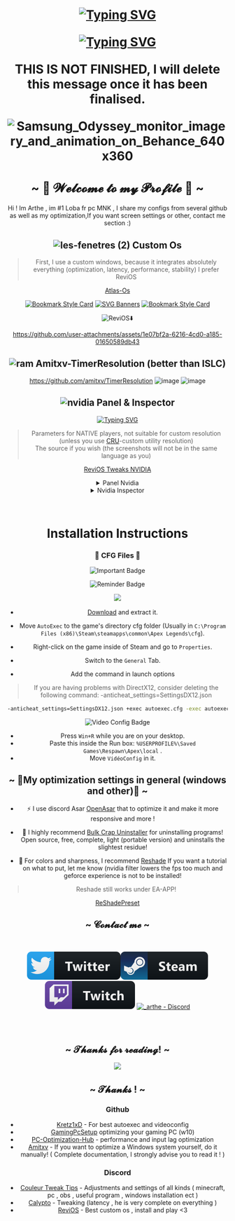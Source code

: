  <center>
<h1 align="center">  
   <a href="https://git.io/typing-svg"><img src="https://readme-typing-svg.demolab.com?font=Fira+Code&duration=2000&pause=900&color=00B1FF&center=true&width=435&lines=Version+2.0%3A+Final+Configuration" alt="Typing SVG" /></a>

<a href="https://git.io/typing-svg"><img src="https://readme-typing-svg.demolab.com?font=Fira+Code&duration=1900&pause=300&color=FF7F00&center=true&width=435&lines=17%2F09%2F2024" alt="Typing SVG" /></a>

THIS IS NOT FINISHED, I will delete this message once it has been finalised.

 ![Samsung_Odyssey_monitor_imagery_and_animation_on_Behance_640x360](https://user-images.githubusercontent.com/119135536/224659162-63c3e291-3a5d-49cc-a1ab-9bc80677eec1.gif) </h1>
<body>
<body>
  <center>
<h1 align="center">~ 💖 𝓦𝓮𝓵𝓬𝓸𝓶𝓮 𝓽𝓸 𝓶𝔂 𝓟𝓻𝓸𝓯𝓲𝓵𝓮 💖 ~</h1>
<div align="center">Hi ! Im Arthe , im #1 Loba fr pc MNK , I share my configs from several github as well as my optimization,If you want screen settings or other, contact me section :)






## ![les-fenetres (2)](https://user-images.githubusercontent.com/119135536/224665433-e0706b00-7eb3-434f-a2ed-64aa25680cfe.png)  Custom Os


> First, I use a custom windows, because it integrates absolutely everything (optimization, latency, performance, stability) I prefer ReviOS

<a href="https://atlasos.net/path/to/file.html">Atlas-Os</a>

[![Bookmark Style Card](https://svg.bookmark.style/api?url=https://github.com/atlas-os/atlas&mode=light&style=horizontal)](https://github.com/atlas-os/atlas)
[![SVG Banners](https://svg-banners.vercel.app/api?type=luminance&text1=OR%20💖&width=720&height=100)](https://github.com/Akshay090/svg-banners)
[![Bookmark Style Card](https://svg.bookmark.style/api?url=https://www.revi.cc/&mode=light&style=horizontal)](https://www.revi.cc/)

   ![ReviOS](https://img.shields.io/badge/Settings-Revision%20Tools-blue?style=flat-square):arrow_down:
 




https://github.com/user-attachments/assets/1e07bf2a-6216-4cd0-a185-01650589db43

 
         


## ![ram](https://user-images.githubusercontent.com/119135536/224673270-ce31eab4-a47b-4e73-9e38-76b98ac256ae.png) Amitxv-TimerResolution (better than ISLC)
   

https://github.com/amitxv/TimerResolution
 ![image](https://github.com/LobArthe/Apex-Settings-240HZ-2K/assets/119135536/41296ba4-e63f-47be-8b83-80a2bd36ecc7)
![image](https://github.com/LobArthe/Apex-Settings-240HZ-2K/assets/119135536/d960c87b-0815-48c9-84ba-bf8a0d08d977)

## ![nvidia](https://user-images.githubusercontent.com/119135536/224661940-6ffef15c-c671-4e0f-bdda-9c7e14606c93.png) Panel & Inspector

  <a href="https://git.io/typing-svg"><img src="https://readme-typing-svg.demolab.com?font=Fira+Code&size=36&duration=1000&pause=5000&color=00D72B&center=true&multiline=true&random=false&width=435&lines=NVIDIA" alt="Typing SVG" /></a>
> Parameters for NATIVE players, not suitable for custom resolution (unless you use [CRU](https://www.monitortests.com/forum/Thread-Custom-Resolution-Utility-CRU)-custom utility resolution)  
> The source if you wish (the screenshots will not be in the same language as you)


 [ReviOS Tweaks NVIDIA](https://revi.cc/docs/post-install#nvidia-control-panel-tweaks)
   <details>
   <summary>Panel Nvidia</summary>

   >
   > ![image](https://github.com/LobArthe/The-Finals-optimization/assets/119135536/d2191400-3508-4f5a-9c7d-e34524532482) 
   > |![image](https://github.com/LobArthe/The-Finals-optimization/assets/119135536/349e57a9-f69a-4f9e-a5b4-7ad001c7eba1)
   > |![image](https://github.com/LobArthe/The-Finals-optimization/assets/119135536/4ac3ae5b-a0c4-4a69-8b78-2886426d269f)
   >
   > 
   > 

   </details>

<details>
   <summary>Nvidia Inspector</summary>

   >
   > Download and extract on your desktop (télécharger et extraire sur votre bureau) 
[Nvidia Inspector](https://github.com/Orbmu2k/nvidiaProfileInspector) 

   First, download and extract [Profil Apex By Arthe.zip](https://github.com/user-attachments/files/17022107/Profil.Apex.By.Arthe.zip)

  Put only PROFILE BASE PROFILE IN PROFILE BASE! click 'Apply changes' ![image](https://github.com/LobArthe/The-Finals-optimization/assets/119135536/966099d6-1628-4b83-b880-982eb629629c)

   🚩Enter the profile, wait for it to load, then simply click on ‘apply changes’ in the top right-hand corner.
The basic profile and the apex will be acquired! :white_check_mark:🚩
   > 
   Thanks you ! if you have problem , use 'contact me' section (A video is coming soon if you don't understand!)
</details>





 </br> 
</div>
<br>
<div>
 
<h1 align="center">Installation Instructions</h1>

<h3 align="center">📝 CFG Files 📝</h2>

<p align="center">
    <img src="https://img.shields.io/badge/-Important-blue?style=for-the-badge&logo=appveyor" alt="Important Badge">
</p>

<p align="center">
    <img src="https://img.shields.io/badge/-don't%20forget%20to%20set%20'read%20only'%20on%20videoconfig%20and%20the%20autoexec!!!!-red?style=for-the-badge&logo=appveyor" alt="Reminder Badge">
</p>
<p align="center">
    <img src="https://img.shields.io/badge/-Right%20click%20on%20'properties'%20and%20read%20only%20at%20the%20bottom%20left!-important??style=for-the-badge-square">
</p>

-  [Download](https://github.com/user-attachments/files/17022318/Download.zip) and extract it.

-  Move `AutoExec` to the game's directory cfg folder (Usually in `C:\Program Files (x86)\Steam\steamapps\common\Apex Legends\cfg`).

-  Right-click on the game inside of Steam and go to `Properties`.

-  Switch to the `General` Tab.

                                          
 -  Add the command in launch options 
> If you are having problems with DirectX12, consider deleting the following command: -anticheat_settings=SettingsDX12.json
```sh
-anticheat_settings=SettingsDX12.json +exec autoexec.cfg -exec autoexec.cfg -dev +fps_max +building_cubemaps 1 +mat_letterbox_aspect_goal 0 +mat_letterbox_aspect_threshold 0 -freq 240 .
```
  

 <p align="center">
    <img src="https://img.shields.io/badge/Video-Config-blue?style=for-the-badge-square" alt="Video Config Badge" width="130">
</p>

-  Press `Win+R` while you are on your desktop.
-  Paste this inside the Run box: `%USERPROFILE%\Saved Games\Respawn\Apex\local` .
-  Move `VidéoConfig` in it.




  <h2 align="center">            ~ 💖My optimization settings in general (windows and other)💖 ~ </h2>
  <div align="center">
 
- ⚡ I use discord Asar [OpenAsar](https://openasar.dev/) that to optimize it and make it more responsive and more ! 
- 📌 I highly recommend [Bulk Crap Uninstaller](https://github.com/Klocman/Bulk-Crap-Uninstaller) for uninstalling programs! Open source, free, complete, light (portable version) and uninstalls the slightest residue! 

- 🔭 For colors and sharpness, I recommend [Reshade](https://reshade.me/) If you want a tutorial on what to put, let me know (nvidia filter lowers the fps too much and geforce experience is not to be installed! 
> Reshade still works under EA-APP!

[ReShadePreset](https://github.com/LobArthe/Apex-Settings-240HZ-2K/files/12388347/ReShadePreset.zip)


   <h2 align="center">            ~ 𝓒𝓸𝓷𝓽𝓪𝓬𝓽 𝓶𝓮 ~ </h2>
  <div align="center">
  </div>
</br>

<p align="center">
<!-- For more icons please follow  https://github.com/MikeCodesDotNET/ColoredBadges -->
    
 <a href="https://twitter.com/remy_ftz" target="_blank"><img src="https://raw.githubusercontent.com/MikeCodesDotNET/ColoredBadges/master/svg/social/twitter.svg"></a><a href="https://steamcommunity.com/profiles/76561198195683734/"><img src="https://raw.githubusercontent.com/MikeCodesDotNET/ColoredBadges/master/svg/social/steam.svg"/></a><a href="https://www.twitch.tv/arthe__"><img src="https://raw.githubusercontent.com/MikeCodesDotNET/ColoredBadges/master/svg/streaming/twitch.svg"/></a> <a href="https://"><img src="https://img.shields.io/badge/__arthe-Discord-7289DA" alt="_arthe - Discord"></a>
</br>



    
   </br> 
</div>
<br>
<div>
<h2 align="center"> ~ 𝓣𝓱𝓪𝓷𝓴𝓼 𝓯𝓸𝓻 𝓻𝓮𝓪𝓭𝓲𝓷𝓰! ~ </h2>
<div align="center">
<img src="https://media.tenor.com/899h7460Lz8AAAAC/getting-ready-raymond-reddington.gif">


 
 <h2 align="center"> ~ 𝓣𝓱𝓪𝓷𝓴𝓼 ! ~ </h2>
 </div>
 
 ### Github
 - [Kretz1xD](https://github.com/kretz1xD/Apex-Legends-Tweaks) - For best autoexec and videoconfig 
 - [GamingPcSetup](https://github.com/djdallmann/GamingPCSetup/)  optimizing your gaming PC (w10)
 - [PC-Optimization-Hub](https://github.com/BoringBoredom/PC-Optimization-Hub) - performance and input lag optimization
 - [Amitxv](https://github.com/amitxv/PC-Tuning) - If you want to optimize a Windows system yourself, do it manually! ( Complete documentation, I strongly advise you to read it ! )
 
 ### Discord
 - [Couleur Tweak Tips](https://github.com/couleur-tweak-tips) - Adjustments and settings of all kinds ( minecraft, pc , obs , useful program , windows installation ect )  
 - [Calypto](https://discord.com/invite/QvPubRq) - Tweaking (latency , he is very complete on everything )
 - [ReviOS](https://discord.gg/962y4pU) - Best custom os  , install and play <3



